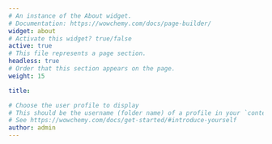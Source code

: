 ```yaml
---
# An instance of the About widget.
# Documentation: https://wowchemy.com/docs/page-builder/
widget: about
# Activate this widget? true/false
active: true
# This file represents a page section.
headless: true
# Order that this section appears on the page.
weight: 15

title: 

# Choose the user profile to display
# This should be the username (folder name) of a profile in your `content/authors/` folder.
# See https://wowchemy.com/docs/get-started/#introduce-yourself
author: admin
---
```

